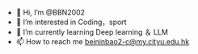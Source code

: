- 👋 Hi, I’m @BBN2002
- 👀 I’m interested in Coding，sport
- 🌱 I’m currently learning Deep learning ＆ LLM
- 📫 How to reach me beininbao2-c@my.cityu.edu.hk

<!---
BBN2002/BBN2002 is a ✨ special ✨ repository because its `README.md` (this file) appears on your GitHub profile.
You can click the Preview link to take a look at your changes.
--->
